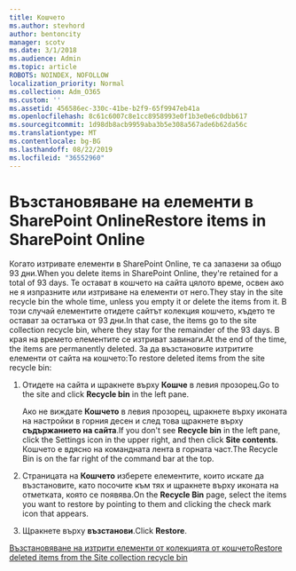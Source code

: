 ```yaml
---
title: Кошчето
ms.author: stevhord
author: bentoncity
manager: scotv
ms.date: 3/1/2018
ms.audience: Admin
ms.topic: article
ROBOTS: NOINDEX, NOFOLLOW
localization_priority: Normal
ms.collection: Adm_O365
ms.custom: ''
ms.assetid: 456586ec-330c-41be-b2f9-65f9947eb41a
ms.openlocfilehash: 8c61c6007c8e1cc8958993e0f1b3e0e6c0dbb617
ms.sourcegitcommit: 1d98db8acb9959aba3b5e308a567ade6b62da56c
ms.translationtype: MT
ms.contentlocale: bg-BG
ms.lasthandoff: 08/22/2019
ms.locfileid: "36552960"
---
```

# <a name="restore-items-in-sharepoint-online"></a><span data-ttu-id="7de71-102">Възстановяване на елементи в SharePoint Online</span><span class="sxs-lookup"><span data-stu-id="7de71-102">Restore items in SharePoint Online</span></span>

<span data-ttu-id="7de71-103">Когато изтривате елементи в SharePoint Online, те са запазени за общо 93 дни.</span><span class="sxs-lookup"><span data-stu-id="7de71-103">When you delete items in SharePoint Online, they're retained for a total of 93 days.</span></span> <span data-ttu-id="7de71-104">Те остават в кошчето на сайта цялото време, освен ако не я изпразните или изтриване на елементи от него.</span><span class="sxs-lookup"><span data-stu-id="7de71-104">They stay in the site recycle bin the whole time, unless you empty it or delete the items from it.</span></span> <span data-ttu-id="7de71-105">В този случай елементите отидете сайтът колекция кошчето, където те остават за остатъка от 93 дни.</span><span class="sxs-lookup"><span data-stu-id="7de71-105">In that case, the items go to the site collection recycle bin, where they stay for the remainder of the 93 days.</span></span> <span data-ttu-id="7de71-106">В края на времето елементите се изтриват завинаги.</span><span class="sxs-lookup"><span data-stu-id="7de71-106">At the end of the time, the items are permanently deleted.</span></span> <span data-ttu-id="7de71-107">За да възстановите изтритите елементи от сайта на кошчето:</span><span class="sxs-lookup"><span data-stu-id="7de71-107">To restore deleted items from the site recycle bin:</span></span>
  
1. <span data-ttu-id="7de71-108">Отидете на сайта и щракнете върху **Кошче** в левия прозорец.</span><span class="sxs-lookup"><span data-stu-id="7de71-108">Go to the site and click **Recycle bin** in the left pane.</span></span> 
    
    <span data-ttu-id="7de71-109">Ако не виждате **Кошчето** в левия прозорец, щракнете върху иконата на настройки в горния десен и след това щракнете върху **съдържанието на сайта**.</span><span class="sxs-lookup"><span data-stu-id="7de71-109">If you don't see **Recycle bin** in the left pane, click the Settings icon in the upper right, and then click **Site contents**.</span></span> <span data-ttu-id="7de71-110">Кошчето е вдясно на командната лента в горната част.</span><span class="sxs-lookup"><span data-stu-id="7de71-110">The Recycle Bin is on the far right of the command bar at the top.</span></span>
    
2. <span data-ttu-id="7de71-111">Страницата на **Кошчето** изберете елементите, които искате да възстановите, като посочите към тях и щракнете върху иконата на отметката, която се появява.</span><span class="sxs-lookup"><span data-stu-id="7de71-111">On the **Recycle Bin** page, select the items you want to restore by pointing to them and clicking the check mark icon that appears.</span></span> 
    
3. <span data-ttu-id="7de71-112">Щракнете върху **възстанови**.</span><span class="sxs-lookup"><span data-stu-id="7de71-112">Click **Restore**.</span></span>
    
[<span data-ttu-id="7de71-113">Възстановяване на изтрити елементи от колекцията от кошчето</span><span class="sxs-lookup"><span data-stu-id="7de71-113">Restore deleted items from the Site collection recycle bin</span></span>](https://go.microsoft.com/fwlink/?linkid=866439)
  

